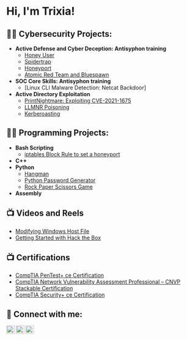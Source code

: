 <h1>Hi, I'm Trixia! </h1>

<h2>👨‍💻 Cybersecurity Projects:</h2>

- <b>Active Defense and Cyber Deception: Antisyphon training </b>
  - [Honey User](https://github.com/trixiahorner/honeyuser)
  - [Spidertrap](https://github.com/trixiahorner/Spidertrap)
  - [Honeyport](https://github.com/trixiahorner/honeyport)
  - [Atomic Red Team and Bluespawn](https://github.com/trixiahorner/Bluespawn)
- <b>SOC Core Skills: Antisyphon training </b>
  - [Linux CLI Malware Detection: Netcat Backdoor]
- <b>Active Directory Exploitation </b>
  - [PrintNightmare: Exploiting CVE-2021-1675](https://github.com/trixiahorner/printnightmare-try-hack-me)
  - [LLMNR Poisoning](https://medium.com/@trixiahorner/llmnr-poisoning-and-mitigation-d174bde14c83)
  - [Kerberoasting](https://medium.com/@trixiahorner/inside-the-breach-kerberoasting-in-active-directory-a8d347feaa53)

<h2>👨‍💻 Programming Projects:</h2>

- <b>Bash Scripting </b>
  - [iptables Block Rule to set a honeyport](https://github.com/trixiahorner/honeyport)
- <b>C++ </b>
- <b>Python </b>
  - [Hangman](https://github.com/trixiahorner/Hangman)
  - [Python Password Generator](https://github.com/trixiahorner/py-password-generator)
  - [Rock Paper Scissors Game](https://github.com/trixiahorner/rock-paper-scissors)
- <b>Assembly </b>


<h2>📺 Videos and Reels</h2>

- [Modifying Windows Host File](https://www.instagram.com/reel/CkLbq1PgV37/?utm_source=ig_web_copy_link&igsh=MzRlODBiNWFlZA==)
- [Getting Started with Hack the Box](https://www.instagram.com/reel/Cjbx9FlgIPD/?utm_source=ig_web_copy_link&igsh=MzRlODBiNWFlZA==)

<h2>📺 Certifications</h2>

- [CompTIA PenTest+ ce Certification](https://www.credly.com/badges/071a9ac4-72b1-4b4f-a601-e46554205149/public_url)
- [CompTIA Network Vulnerability Assessment Professional – CNVP Stackable Certification](https://www.credly.com/badges/30595e64-f3f2-4f12-abe3-f20e60c4f97d/public_url)
- [CompTIA Security+ ce Certification](https://www.credly.com/badges/f9afc613-64b5-4d8e-8bfd-0a214eb5bddc/public_url)

<h2> 🤳 Connect with me:</h2>

[<img align="left" alt="trixiahorner | LinkedIn" width="22px" src="https://cdn.jsdelivr.net/npm/simple-icons@v3/icons/linkedin.svg" />][linkedin]
[<img align="left" alt="trixiahorner | Instagram" width="22px" src="https://cdn.jsdelivr.net/npm/simple-icons@v3/icons/instagram.svg" />][instagram]
[<img align="left" alt="trixiahorner | Medium" width="22px" src="https://miro.medium.com/v2/resize:fit:720/format:webp/1*psYl0y9DUzZWtHzFJLIvTw.png" />][Medium]

[medium]: https://medium.com/@trixiahorner
[instagram]: https://www.instagram.com/cyber_trixx/
[linkedin]: https://www.linkedin.com/in/trixiahorner/


<!--


Here are some ideas to get you started:

- 🔭 I’m currently working on ...
- 🌱 I’m currently learning ...
- 👯 I’m looking to collaborate on ...
- 🤔 I’m looking for help with ...
- 💬 Ask me about ...
- 📫 How to reach me: ...
- 😄 Pronouns: ...
- ⚡ Fun fact: ...
-->
